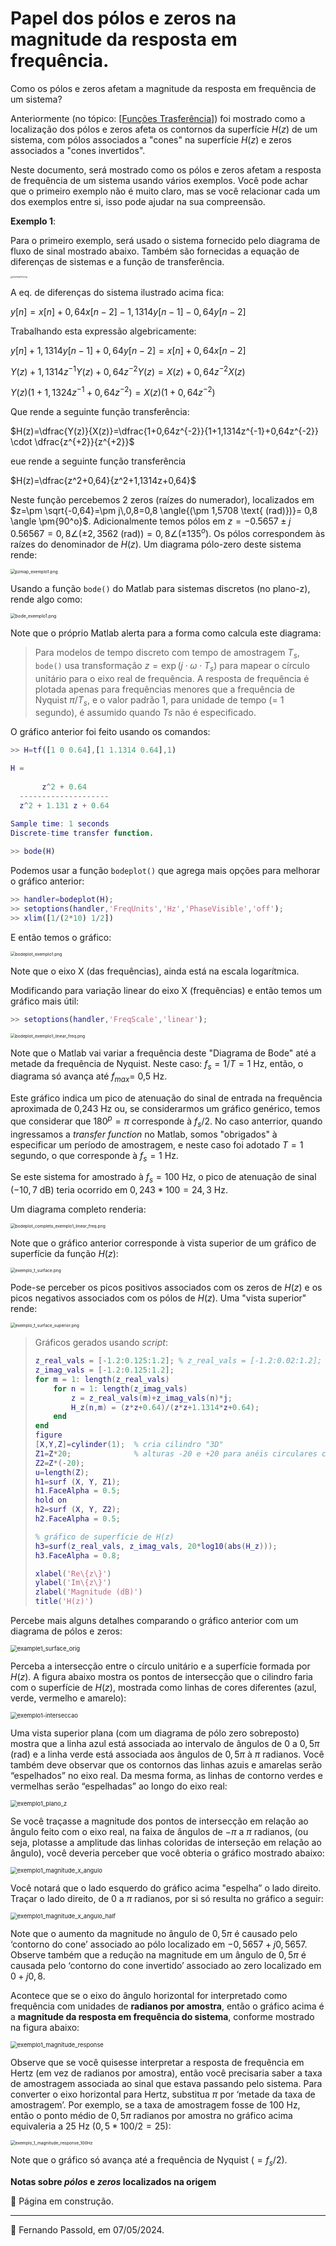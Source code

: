 # Papel dos pólos e zeros na magnitude da resposta em frequência.

<!-- Continuação da pág. 26/99 de 5-TheZ-transform-Apracticaloverview.pdf -->

Como os pólos e zeros afetam a magnitude da resposta em frequência de um sistema?

Anteriormente (no tópico: [[Funções Trasferência](funcao_transferencia.html)]) foi mostrado como a localização dos pólos e zeros afeta os contornos da superfície $H(z)$ de um sistema, com pólos associados a "cones" na superfície $H(z)$ e zeros associados a "cones invertidos". 

<!-- Sinal de ECG bruto: arquivo texto: `noisy_ecg.txt` , usado na pág. 46, aplicando filtro PB de 50 Hz sobre o mesmo, simulação usando Matlab -- disponível em: https://pzdsp.com/wavs/noisy_ecg.txt ? Yes! 15/04/2024 -->

Neste documento, será mostrado como os pólos e zeros afetam a resposta de frequência de um sistema usando vários exemplos. Você pode achar que o primeiro exemplo não é muito claro, mas se você relacionar cada um dos exemplos entre si, isso pode ajudar na sua compreensão. 

<!--Observe que não explico por que a resposta de frequência pode ser determinada da maneira que descrevo aqui; no entanto, esses detalhes são fornecidos na seção intitulada “Por que avaliar o H(z) ao longo do ‘círculo unitário’”. pág. 27-->

**Exemplo 1**:

Para o primeiro exemplo, será usado o sistema fornecido pelo diagrama de fluxo de sinal mostrado abaixo. Também são fornecidas a equação de diferenças de sistemas e a função de transferência.

<img src="figuras/exemplo1.png" alt="exemplo1.png" style="zoom:25%;" />

A eq. de diferenças do sistema ilustrado acima fica:

$y[n]=x[n]+0,64x[n-2]-1,1314y[n-1]-0,64y[n-2]$

Trabalhando esta expressão algebricamente:

$y[n]+1,1314y[n-1]+0,64y[n-2]=x[n]+0,64x[n-2]$

$Y(z)+1,1314z^{-1}Y(z)+0,64z^{-2}Y(z)=X(z)+0,64z^{-2}X(z)$

$Y(z)\left( 1+1,1324z^{-1}+0,64z^{-2}\right)=X(z)\left( 1+0,64z^{-2}\right)$

Que rende a seguinte função transferência:

$H(z)=\dfrac{Y(z)}{X(z)}=\dfrac{1+0,64z^{-2}}{1+1,1314z^{-1}+0,64z^{-2}} \cdot \dfrac{z^{+2}}{z^{+2}}$

eue rende a seguinte função transferência

$H(z)=\dfrac{z^2+0,64}{z^2+1,1314z+0,64}$

Neste função percebemos 2 zeros (raízes do numerador), localizados em $z=\pm \sqrt{-0,64}=\pm j\,0,8=0,8 \angle{(\pm 1,5708 \text{ (rad)})}= 0,8 \angle \pm{90^o}$. Adicionalmente temos pólos em $z=-0.5657 \pm j\,0.56567=0,8 \angle{(\pm 2,3562 \text{ (rad)})}=0,8 \angle{(\pm 135^o)}$. Os pólos correspondem às raízes do denominador de $H(z)$. Um diagrama pólo-zero deste sistema rende:

<img src="figuras/pzmap_exemplo1.png" alt="pzmap_exemplo1.png" style="zoom:48%;" />

Usando a função `bode()` do Matlab para sistemas discretos (no plano-z), rende algo como:

<img src="figuras/bode_exemplo1.png" alt="bode_exemplo1.png" style="zoom:50%;" />

Note que o próprio Matlab alerta para a forma como calcula este diagrama:

> Para modelos de tempo discreto com tempo de amostragem $T_s$, `bode()` usa  transformação $z = \exp(j \cdot \omega \cdot T_s)$ para mapear o círculo unitário para o eixo real de frequência. A resposta de frequência é plotada apenas para frequências menores que a frequência de Nyquist $\pi/T_s$, e o valor padrão 1, para unidade de tempo (= 1 segundo), é assumido quando $Ts$ não é especificado.

O gráfico anterior foi feito usando os comandos:

```matlab
>> H=tf([1 0 0.64],[1 1.1314 0.64],1)

H =
 
       z^2 + 0.64
  --------------------
  z^2 + 1.131 z + 0.64
 
Sample time: 1 seconds
Discrete-time transfer function.

>> bode(H)
```

Podemos usar a função `bodeplot()` que agrega mais opções para melhorar o gráfico anterior:

```matlab
>> handler=bodeplot(H);
>> setoptions(handler,'FreqUnits','Hz','PhaseVisible','off');
>> xlim([1/(2*10) 1/2])
```

E então temos o gráfico:

<img src="figuras/bodeplot_exemplo1.png" alt="bodeplot_exemplo1.png" style="zoom:48%;" />

Note que o eixo X (das frequências), ainda está na escala logarítmica. 

Modificando para variação linear do eixo X (frequências) e então temos um gráfico mais útil:

```matlab
>> setoptions(handler,'FreqScale','linear');
```

<img src="figuras/bodeplot_exemplo1_linear_freq.png" alt="bodeplot_exemplo1_linear_freq.png" style="zoom:48%;" />

Note que o Matlab vai variar a frequência deste "Diagrama de Bode" até a metade da frequência de Nyquist. Neste caso: $f_s=1/T=1$ Hz, então, o diagrama só avança até $f_{max}=$ 0,5 Hz.

Este gráfico indica um pico de atenuação do sinal de entrada na frequência aproximada de 0,243 Hz ou, se considerarmos um gráfico genérico, temos que considerar que $180^p=\pi$ corresponde à $f_s/2$. No caso anterrior, quando ingressamos a *transfer function* no Matlab, somos "obrigados" à especificar um período de amostragem, e neste caso foi adotado $T=1$ segundo, o que corresponde à $f_s=1$ Hz.

Se este sistema for amostrado à $f_s=100$ Hz, o pico de atenuação de sinal ($-10,7$ dB) teria ocorrido em $0,243*100=24,3$ Hz.

Um diagrama completo renderia:

<img src="figuras/bodeplot_completo_exemplo1_linear_freq.png" alt="bodeplot_completo_exemplo1_linear_freq.png" style="zoom:48%;" />

<!--Avançando até pág. 38 -- mau explicado, gráfico de "Bode" não serve para sistema discreto -->

Note que o gráfico anterior corresponde à vista superior de um gráfico de superfície da função $H(z)$:

<img src="figuras/exemplo_1_surface.png" alt="exemplo_1_surface.png" style="zoom:48%;" />

Pode-se perceber os picos positivos associados com os zeros de $H(z)$ e os picos negativos associados com os pólos de $H(z)$. Uma "vista superior" rende:

<img src="figuras/exemplo_1_surface_superior.png" alt="exemplo_1_surface_superior.png" style="zoom:48%;" />

> Gráficos gerados usando *script*:
>
> ```matlab
> z_real_vals = [-1.2:0.125:1.2]; % z_real_vals = [-1.2:0.02:1.2];
> z_imag_vals = [-1.2:0.125:1.2];
> for m = 1: length(z_real_vals)
>     for n = 1: length(z_imag_vals)
>         z = z_real_vals(m)+z_imag_vals(n)*j;
>         H_z(n,m) = (z*z+0.64)/(z*z+1.1314*z+0.64);
>     end
> end
> figure
> [X,Y,Z]=cylinder(1);	% cria cilindro "3D"
> Z1=Z*20;				% alturas -20 e +20 para anéis circulares cilindro
> Z2=Z*(-20);
> u=length(Z);
> h1=surf (X, Y, Z1);
> h1.FaceAlpha = 0.5;
> hold on
> h2=surf (X, Y, Z2);
> h2.FaceAlpha = 0.5;
> 
> % gráfico de superfície de H(z)
> h3=surf(z_real_vals, z_imag_vals, 20*log10(abs(H_z)));
> h3.FaceAlpha = 0.8;
> 
> xlabel('Re\{z\}')
> ylabel('Im\{z\}')
> zlabel('Magnitude (dB)')
> title('H(z)')
> ```

Percebe mais alguns detalhes comparando o gráfico anterior com um diagrama de pólos e zeros:

<img src="figuras/example1_surface_orig.png" alt="example1_surface_orig" style="zoom: 67%;" />

Perceba a intersecção entre o círculo unitário e a superfície formada por $H(z)$. A figura abaixo mostra os pontos de intersecção que o cilindro faria com o superfície de $H(z)$, mostrada como linhas de cores diferentes (azul, verde, vermelho e amarelo):

<img src="figuras/exemplo1-interseccao.png" alt="exemplo1-interseccao" style="zoom:67%;" />

Uma vista superior plana (com um diagrama de pólo zero sobreposto) mostra que a linha azul está associada ao intervalo de ângulos de $0$ a $0,5\pi$ (rad) e a linha verde está associada aos ângulos de $0,5\pi$ à $\pi$ radianos. Você também deve observar que os contornos das linhas azuis e amarelas serão “espelhados” no eixo real. Da mesma forma, as linhas de contorno verdes e vermelhas serão “espelhadas” ao longo do eixo real:

<img src="figuras/exemplo1_plano_z.png" alt="exemplo1_plano_z" style="zoom:67%;" />

Se você traçasse a magnitude dos pontos de intersecção em relação ao ângulo feito com o eixo real, na faixa de ângulos de $-\pi$ a $\pi$ radianos, (ou seja, plotasse a amplitude das linhas coloridas de interseção em relação ao ângulo), você deveria perceber que você obteria o gráfico mostrado abaixo:

<img src="figuras/exemplo1_magnitude_x_angulo.png" alt="exemplo1_magnitude_x_angulo" style="zoom:67%;" />

Você notará que o lado esquerdo do gráfico acima "espelha” o lado direito. Traçar o lado direito, de 0 a $\pi$ radianos, por si só resulta no gráfico a seguir:

<img src="figuras/exemplo1_magnitude_x_angulo_half.png" alt="exemplo1_magnitude_x_angulo_half" style="zoom:67%;" />

Note que o aumento da magnitude no ângulo de $0,5\pi$ é causado pelo ‘contorno do cone’ associado ao pólo localizado em $-0,5657+j0,5657$. Observe também que a redução na magnitude em um ângulo de $0,5\pi$ é causada pelo ‘contorno do cone invertido’ associado ao zero localizado em $0+j0,8$.

Acontece que se o eixo do ângulo horizontal for interpretado como frequência com unidades de **radianos por amostra**, então o gráfico acima é a **magnitude da resposta em frequência do sistema**, conforme mostrado na figura abaixo:

<img src="figuras/exemplo1_magnitude_response.png" alt="exemplo1_magnitude_response" style="zoom:67%;" />

Observe que se você quisesse interpretar a resposta de frequência em Hertz (em vez de radianos por amostra), então você precisaria saber a taxa de amostragem associada ao sinal que estava passando pelo sistema. Para converter o eixo horizontal para Hertz, substitua $\pi$ por ‘metade da taxa de amostragem’. Por exemplo, se a taxa de amostragem fosse de 100 Hz, então o ponto médio de $0,5\pi$ radianos por amostra no gráfico acima equivaleria a 25 Hz ($0,5*100/2=25$):

<img src="figuras/exemplo_1_magnitude_response_100Hz.png" alt="exemplo_1_magnitude_response_100Hz" style="zoom:48%;" />

<!--Observe que não expliquei por que esse é o caso, no entanto, o leitor interessado pode obter uma visão sobre por que a resposta de frequência de um sistema pode ser determinada dessa maneira na seção intitulada “Por que avaliar o H(z) ao longo do ' círculo unitário'”.-->

Note que o gráfico só avança até a frequência de Nyquist ($=f_s/2$).

**Notas sobre *pólos* e *zeros* localizados na origem**

🚧 Página em construção.

<!-- até pág. 37-->

----

🌊 Fernando Passold, em 07/05/2024.

